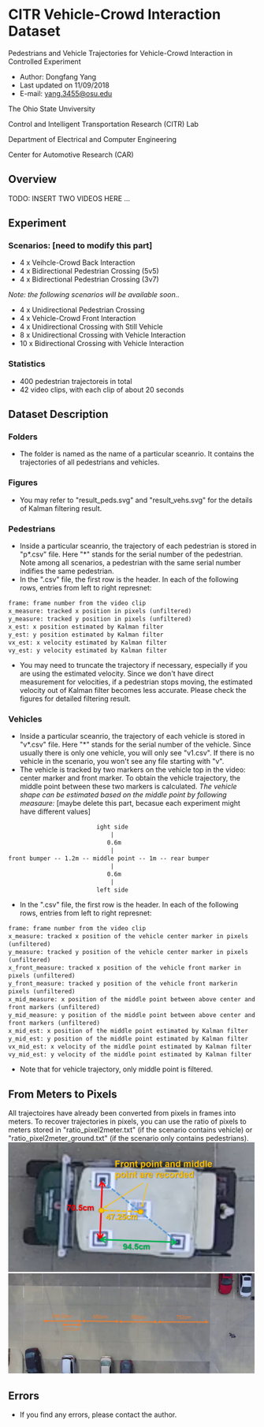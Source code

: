 # CITR Vehicle-Crowd Interaction Dataset
Pedestrians and Vehicle Trajectories for Vehicle-Crowd Interaction in Controlled Experiment

* Author: Dongfang Yang
* Last updated on 11/09/2018
* E-mail: yang.3455@osu.edu

The Ohio State Unviversity

Control and Intelligent Transportation Research (CITR) Lab

Department of Electrical and Computer Engineering

Center for Automotive Research (CAR)

## Overview

TODO: INSERT TWO VIDEOS HERE ...

## Experiment

### Scenarios: [need to modify this part]
- 4 x Veihcle-Crowd Back Interaction
- 4 x Bidirectional Pedestrian Crossing (5v5)
- 4 x Bidirectional Pedestrian Crossing (3v7)

*Note: the following scenarios will be available soon..*
- 4 x Unidirectional Pedestrian Crossing
- 4 x Vehicle-Crowd Front Interaction
- 4 x Unidirectional Crossing with Still Vehicle
- 8 x Unidirectional Crossing with Vehicle Interaction
- 10 x Bidirectional Crossing with Vehicle Interaction

### Statistics
- 400 pedestrian trajectoreis in total
- 42 video clips, with each clip of about 20 seconds

## Dataset Description

### Folders
- The folder is named as the name of a particular sceanrio. It contains the trajectories of all pedestrians and vehicles.

### Figures
- You may refer to "result_peds.svg" and "result_vehs.svg" for the details of Kalman filtering result.

### Pedestrians
- Inside a particular sceanrio, the trajectory of each pedestrian is stored in "p*.csv" file. Here "*" stands for the serial number of the pedestrian. Note among all scenarios, a pedestrian with the same serial number indifies the same pedestrian.
- In the ".csv" file, the first row is the header. In each of the following rows, entries from left to right represnet:

```
frame: frame number from the video clip
x_measure: tracked x position in pixels (unfiltered)
y_measure: tracked y position in pixels (unfiltered)
x_est: x position estimated by Kalman filter
y_est: y position estimated by Kalman filter
vx_est: x velocity estimated by Kalman filter 
vy_est: y velocity estimated by Kalman filter
```

- You may need to truncate the trajectory if necessary, especially if you are using the estimated velocity. Since we don't have direct measurement for velocities, if a pedestrian stops moving, the estimated velocity out of Kalman filter becomes less accurate. Please check the figures for detailed filtering result.

### Vehicles
- Inside a particular sceanrio, the trajectory of each vehicle is stored in "v*.csv" file. Here "*" stands for the serial number of the vehicle. Since usually there is only one vehicle, you will only see "v1.csv". If there is no vehicle in the scenario, you won't see any file starting with "v".
- The vehicle is tracked by two markers on the vehicle top in the video: center marker and front marker. To obtain the vehicle trajectory, the middle point between these two markers is calculated. *The vehicle shape can be estimated based on the middle point by following measaure:*
[maybe delete this part, becasue each experiment might have different values]

```
                         ight side                             
                             |
                            0.6m
                             |
front bumper -- 1.2m -- middle point -- 1m -- rear bumper
                             |
                            0.6m
                             |
                         left side 
```

- In the ".csv" file, the first row is the header. In each of the following rows, entries from left to right represnet:

```
frame: frame number from the video clip
x_measure: tracked x position of the vehicle center marker in pixels (unfiltered)
y_measure: tracked y position of the vehicle center marker in pixels (unfiltered)
x_front_measure: tracked x position of the vehicle front marker in pixels (unfiltered)
y_front_measure: tracked y position of the vehicle front markerin pixels (unfiltered)
x_mid_measure: x position of the middle point between above center and front markers (unfiltered)
y_mid_measure: y position of the middle point between above center and front markers (unfiltered)
x_mid_est: x position of the middle point estimated by Kalman filter
y_mid_est: y position of the middle point estimated by Kalman filter
vx_mid_est: x velocity of the middle point estimated by Kalman filter 
vy_mid_est: y velocity of the middle point estimated by Kalman filter
```

- Note that for vehicle trajectory, only middle point is filtered. 

## From Meters to Pixels
All trajectoires have already been converted from pixels in frames into meters. To recover trajectories in pixels, you can use the ratio of pixels to meters stored in "ratio_pixel2meter.txt" (if the scenario contains vehicle) or "ratio_pixel2meter_ground.txt" (if the scenario only contains pedestrians).
<img src="marker_distance.PNG" width="500">
<img src="ground_distance.png" width="500">

## Errors
- If you find any errors, please contact the author.


